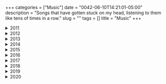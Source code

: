 +++
categories = ["Music"]
date = "0042-06-10T14:21:01-05:00"
description = "Songs that have gotten stuck on my head, listening to them like tens of times in a row."
slug = ""
tags = []
title = "Music"
+++


<details>
<summary>2011</summary>


_October 1st, 2011._
<center><iframe width="560" height="315" src="https://www.youtube-nocookie.com/embed/rn7MmS3vazU" frameborder="0" allow="accelerometer; autoplay; encrypted-media; gyroscope; picture-in-picture" allowfullscreen></iframe></center>
<center>I truly believe **Echoes** was made to go along **2001: A Space Odyssey**.\\
_"And no one called us to the land, and no one knows the where's or why's"_</center>


_November 16th, 2011._
<center><iframe width="560" height="315" src="https://www.youtube-nocookie.com/embed/HBe9vkmD-Os" frameborder="0" allow="accelerometer; autoplay; encrypted-media; gyroscope; picture-in-picture" allowfullscreen></iframe></center>
<center>_"What we've become, is contrary to what we want"_</center>


_December 10th, 2011._
<center><iframe width="560" height="315" src="https://www.youtube-nocookie.com/embed/9yAxIdkF2Qo" frameborder="0" allow="accelerometer; autoplay; encrypted-media; gyroscope; picture-in-picture" allowfullscreen></iframe></center>
<center>_"I'll lay down in the sand and let the ocean lead, carry me to Innisfree like pollen on the breeze"_</center>


</details>
<details>
<summary>2012</summary>


_January 2th, 2012._
<center><iframe width="560" height="315" src="https://www.youtube-nocookie.com/embed/lKJ8n8xYd-Q" frameborder="0" allow="accelerometer; autoplay; encrypted-media; gyroscope; picture-in-picture" allowfullscreen></iframe></center>
<center>_"Remember when you were young, you shone like the sun"_</center>
<center>_"Now there's a look in your eyes, like black holes in the sky"_</center>


_February 25th, 2012._
<center><iframe width="560" height="315" src="https://www.youtube-nocookie.com/embed/mUxIaUVk8Ng" frameborder="0" allow="accelerometer; autoplay; encrypted-media; gyroscope; picture-in-picture" allowfullscreen></iframe></center>
<center>_"There are memories from my shining teen years, burnt into my eyes, aren't there?"_</center>


_May 27th, 2012._
<center><iframe width="560" height="315" src="https://www.youtube-nocookie.com/embed/RaTPw8M0NbM" frameborder="0" allow="accelerometer; autoplay; encrypted-media; gyroscope; picture-in-picture" allowfullscreen></iframe></center>
<center>_"These wars, they can't be won, and do you want them to go on, and on and on"_</center>


_June 16th, 2012._
<center><iframe width="560" height="315" src="https://www.youtube-nocookie.com/embed/0fcRa5Z6LmU" frameborder="0" allow="accelerometer; autoplay; encrypted-media; gyroscope; picture-in-picture" allowfullscreen></iframe></center>
<center>_"In the water where I center my emotion, all the world can pass me by"_</center>


_July 9th, 2012._
<center><iframe width="560" height="315" src="https://www.youtube-nocookie.com/embed/2w6kHS_IRrE" frameborder="0" allow="accelerometer; autoplay; encrypted-media; gyroscope; picture-in-picture" allowfullscreen></iframe></center>
<center>_"Are you such a dreamer, to put the world to rights?"_</center>


_July 15th, 2012._
<center><iframe width="560" height="315" src="https://www.youtube-nocookie.com/embed/KQH2Kq1QXaI" frameborder="0" allow="accelerometer; autoplay; encrypted-media; gyroscope; picture-in-picture" allowfullscreen></iframe></center>
<center>_"Well, am I getting closer? Will I ever get there? Does it even matter? Do I really need it?"_</center>


_August 30th, 2012._
<center><iframe width="560" height="315" src="https://www.youtube-nocookie.com/embed/HYyw0Zv1iw4" frameborder="0" allow="accelerometer; autoplay; encrypted-media; gyroscope; picture-in-picture" allowfullscreen></iframe></center>
<center>_"Steal me now and forever, I'll steal something good for you"_</center>


_September 23rd, 2012._
<center><iframe width="560" height="315" src="https://www.youtube-nocookie.com/embed/BbWBRnDK_AE" frameborder="0" allow="accelerometer; autoplay; encrypted-media; gyroscope; picture-in-picture" allowfullscreen></iframe></center>
<center>On this day I listened to this song **33 times** while developing [this](https://www.youtube.com/watch?v=CiVLUqopDKA).\\
_"Don't get any big ideas, they're not gonna happen"_</center>


_September 28th, 2012._
<center><iframe width="560" height="315" src="https://www.youtube-nocookie.com/embed/XJ2S2_TpWN8" frameborder="0" allow="accelerometer; autoplay; encrypted-media; gyroscope; picture-in-picture" allowfullscreen></iframe></center>
<center>_"The time has come to destroy your supremacy"_</center>


_October 14th, 2012._
<center><iframe width="560" height="315" src="https://www.youtube-nocookie.com/embed/jkhVjm9iGFc" frameborder="0" allow="accelerometer; autoplay; encrypted-media; gyroscope; picture-in-picture" allowfullscreen></iframe></center>
<center>_"I choose to survive, whatever it takes"_</center>


</details>
<details>
<summary>2013</summary>


_February 2th, 2013._
<center><iframe width="560" height="315" src="https://www.youtube-nocookie.com/embed/M8ep7f8fFSI" frameborder="0" allow="accelerometer; autoplay; encrypted-media; gyroscope; picture-in-picture" allowfullscreen></iframe></center>
<center>_"The only one who's judging you is yourself, nobody else"_</center>


_February 4th, 2013._
<center><iframe width="560" height="315" src="https://www.youtube-nocookie.com/embed/UVadPWNLiZs" frameborder="0" allow="accelerometer; autoplay; encrypted-media; gyroscope; picture-in-picture" allowfullscreen></iframe></center>
<center>**Oracular Spectacular** is a fucking amazing album.\\
_"I am fire, where's my form?"_</center>


_March 13th, 2013._
<center><iframe width="560" height="315" src="https://www.youtube-nocookie.com/embed/hO1pn6D-t4M" frameborder="0" allow="accelerometer; autoplay; encrypted-media; gyroscope; picture-in-picture" allowfullscreen></iframe></center>
<center>_"...Shall consume the world to ashes"_</center>


_April 27th, 2013._
<center><iframe width="560" height="315" src="https://www.youtube-nocookie.com/embed/fTaOlBWcl48" frameborder="0" allow="accelerometer; autoplay; encrypted-media; gyroscope; picture-in-picture" allowfullscreen></iframe></center>
<center>_"Pleased to meet you take my hand, there is no way back from here"_</center>


_May 15th, 2013._
<center><iframe width="560" height="315" src="https://www.youtube-nocookie.com/embed/_Osc5Zc9jSE" frameborder="0" allow="accelerometer; autoplay; encrypted-media; gyroscope; picture-in-picture" allowfullscreen></iframe></center>
<center>_"The clock puts its hands 'round, the hourglass waist"_</center>


_May 29th, 2013._
<center><iframe width="560" height="315" src="https://www.youtube-nocookie.com/embed/eBG7P-K-r1Y" frameborder="0" allow="accelerometer; autoplay; encrypted-media; gyroscope; picture-in-picture" allowfullscreen></iframe></center>
<center>_"The only thing I'll ever ask of you, you've got to promise not to stop when I say"_</center>


_June 28th, 2013._
<center><iframe width="560" height="315" src="https://www.youtube-nocookie.com/embed/evG2DDmSdxM" frameborder="0" allow="accelerometer; autoplay; encrypted-media; gyroscope; picture-in-picture" allowfullscreen></iframe></center>
<center>I’ve never heard the word _“fucking”_ said so beautifully.</center>


_August 7th, 2013._
<center><iframe width="560" height="315" src="https://www.youtube-nocookie.com/embed/dfbg5qv03Hk" frameborder="0" allow="accelerometer; autoplay; encrypted-media; gyroscope; picture-in-picture" allowfullscreen></iframe></center>
<center>_"I could never know what the dead man sees, I could never know what the deaf man hears"_</center>


_August 8th, 2013._
<center><iframe width="560" height="315" src="https://www.youtube-nocookie.com/embed/Y22tIJ6toPY" frameborder="0" allow="accelerometer; autoplay; encrypted-media; gyroscope; picture-in-picture" allowfullscreen></iframe></center>
<center>**Goodfellas** is an incredible movie.\\
_"My clothes may still be torn and tattled, but in my heart I'd be a king"_</center>


</details>
<details>
<summary>2014</summary>


_February 5th, 2014._
<center><iframe width="560" height="315" src="https://www.youtube-nocookie.com/embed/DuQ4WSF6MkQ" frameborder="0" allow="accelerometer; autoplay; encrypted-media; gyroscope; picture-in-picture" allowfullscreen></iframe></center>
<center>_"... And smiles as the puppets dance, in the court of the crimson king"_</center>


_March 10th, 2014._
<center><iframe width="560" height="315" src="https://www.youtube-nocookie.com/embed/56hqrlQxMMI" frameborder="0" allow="accelerometer; autoplay; encrypted-media; gyroscope; picture-in-picture" allowfullscreen></iframe></center>
<center>_"Don’t say **words** you’re gonna regret, don’t let the **fire** rush to your head"_</center>


_March 28th, 2014._
<center><iframe width="560" height="315" src="https://www.youtube-nocookie.com/embed/d3sA5plF6kE" frameborder="0" allow="accelerometer; autoplay; encrypted-media; gyroscope; picture-in-picture" allowfullscreen></iframe></center>
<center>_"I feel the salty waves come in, I feel them crash against my skin,\\
and I smile as I respire **because I know they'll never win**"_</center>


_April 20th, 2014._
<center><iframe width="560" height="315" src="https://www.youtube-nocookie.com/embed/iMfjROpKCnw" frameborder="0" allow="accelerometer; autoplay; encrypted-media; gyroscope; picture-in-picture" allowfullscreen></iframe></center>
<center>_"I'll never get your bullet out of my mind"_</center>


_August 19th, 2014._
<center><iframe width="560" height="315" src="https://www.youtube-nocookie.com/embed/bc0KhhjJP98" frameborder="0" allow="accelerometer; autoplay; encrypted-media; gyroscope; picture-in-picture" allowfullscreen></iframe></center>
<center>I **love** the **Guardians of The Galaxy** soundtrack.</center>
<center>_"Come and get your love"_</center>


_October 14th, 2014._
<center><iframe width="560" height="315" src="https://www.youtube-nocookie.com/embed/2iUfn5vJI7Q" frameborder="0" allow="accelerometer; autoplay; encrypted-media; gyroscope; picture-in-picture" allowfullscreen></iframe></center>
<center>_"How can I tell you I was wrong?"_</center>


_November 16th, 2014._
<center><iframe width="560" height="315" src="https://www.youtube-nocookie.com/embed/J0RKpmjjpLQ" frameborder="0" allow="accelerometer; autoplay; encrypted-media; gyroscope; picture-in-picture" allowfullscreen></iframe></center>
<center>It was with this piece of music that I fell in love for the rest of my life with **Philip Glass**' music.</center>


_December 10th, 2014._
<center><iframe width="560" height="315" src="https://www.youtube-nocookie.com/embed/lK0t7O-e3yw" frameborder="0" allow="accelerometer; autoplay; encrypted-media; gyroscope; picture-in-picture" allowfullscreen></iframe></center>
<center>_"It feels so good in the bay"_</center>


_December 28th, 2014._
<center><iframe width="560" height="315" src="https://www.youtube-nocookie.com/embed/AZKcl4-tcuo" frameborder="0" allow="accelerometer; autoplay; encrypted-media; gyroscope; picture-in-picture" allowfullscreen></iframe></center>
<center>_"Is there life on Mars?"_</center>


</details>
<details>
<summary>2015</summary>


_April 8th, 2015._
<center><iframe width="560" height="315" src="https://www.youtube-nocookie.com/embed/p-HI3kd5jPc" frameborder="0" allow="accelerometer; autoplay; encrypted-media; gyroscope; picture-in-picture" allowfullscreen></iframe></iframe></center>
<center>**2009**. Astronomy. 10th Grade. Crazy times.\\
_"Tongue-tied and twisted, just an Earth-bound misfit, I"_</center>


_March 30th, 2015._
<center><iframe width="560" height="315" src="https://www.youtube.com/embed/l2cyFpa0mo8" frameborder="0" allow="accelerometer; autoplay; encrypted-media; gyroscope; picture-in-picture" allowfullscreen></iframe></center>
<center>_"Mr. Sandman, bring me a dream"_</center>


_May 20st, 2015._
<center><iframe width="560" height="315" src="https://www.youtube-nocookie.com/embed/bK7HJvmgFnM" frameborder="0" allow="accelerometer; autoplay; encrypted-media; gyroscope; picture-in-picture" allowfullscreen></iframe></center>
<center>I had a **very intense** lucid dream and this song was in it.</center>


_May 21st, 2015._
<iframe width="560" height="315" src="https://www.youtube-nocookie.com/embed/JwYX52BP2Sk" frameborder="0" allow="accelerometer; autoplay; encrypted-media; gyroscope; picture-in-picture" allowfullscreen></iframe>
<center>_"You are young and life is long and there is time to kill today"_</center>


_July 7th, 2015._
<center><iframe width="560" height="315" src="https://www.youtube-nocookie.com/embed/zPOCZaxjFcU" frameborder="0" allow="accelerometer; autoplay; encrypted-media; gyroscope; picture-in-picture" allowfullscreen></iframe></center>
<center>_"I remember every word you said, I remember voices in my head"_</center>

[![01]][01]
<center>_"We love you, drunk Ted"_</center>


_July 19th, 2015._
<center><iframe width="560" height="315" src="https://www.youtube-nocookie.com/embed/4TZPYWfJ6yU" frameborder="0" allow="accelerometer; autoplay; encrypted-media; gyroscope; picture-in-picture" allowfullscreen></iframe></center>
<center>_"Slipped off into the slipstream, she's looking for the summer dream,\\
Came down from the mountain, to find another machine"_</center>


_October 21st, 2015._
<center><iframe width="560" height="315" src="https://www.youtube-nocookie.com/embed/KCkgYhtz64U" frameborder="0" allow="accelerometer; autoplay; encrypted-media; gyroscope; picture-in-picture" allowfullscreen></iframe></center>
<center>Today's the day Marty McFly arrived to the future.\\
_"First time you feel it, it might make you sad, next time you feel it it might make you mad"_</center>


_October 23th, 2015._
<center><iframe width="560" height="315" src="https://www.youtube-nocookie.com/embed/pR_5QRO6kPM" frameborder="0" allow="accelerometer; autoplay; encrypted-media; gyroscope; picture-in-picture" allowfullscreen></iframe></center>
<center>I'm going home.</center>


_October 27th, 2015._
<center><iframe width="560" height="315" src="https://www.youtube-nocookie.com/embed/G_sBOsh-vyI" frameborder="0" allow="accelerometer; autoplay; encrypted-media; gyroscope; picture-in-picture" allowfullscreen></iframe></center>
<center>I felt in love with **Muse** with this song in 2008, and today I get to see them live.\\
_"Don't waste your time, or time will waste you"_</center>


_November 17th, 2015._
<center><iframe width="560" height="315" src="https://www.youtube-nocookie.com/embed/CvFH_6DNRCY" frameborder="0" allow="accelerometer; autoplay; encrypted-media; gyroscope; picture-in-picture" allowfullscreen></iframe></center>
<center>Like **Radiohead** [once wrote](https://www.youtube.com/watch?v=INvrv9ppxvQ), _"I was dropped from the moonbeam, and sailed on shooting stars"_</center>


_December 22nd, 2015._
<center><iframe width="560" height="315" src="https://www.youtube-nocookie.com/embed/onRk0sjSgFU" frameborder="0" allow="accelerometer; autoplay; encrypted-media; gyroscope; picture-in-picture" allowfullscreen></iframe></center>
<center>Things are ███ in their right place.</center>


</details>
<details>
<summary>2016</summary>


_January 30th, 2016._
<center><iframe width="560" height="315" src="https://www.youtube-nocookie.com/embed/IU2wBKoDOzg" frameborder="0" allow="accelerometer; autoplay; encrypted-media; gyroscope; picture-in-picture" allowfullscreen></iframe></center>
<center>I really love this cover of **David Bowie**'s [song](https://www.youtube.com/watch?v=g33-W9t2q2Q).\\
_"I spoke into his eyes, I thought you died alone, a long long time ago"_</center>


_April 23rd, 2016._
<center><iframe width="560" height="315" src="https://www.youtube-nocookie.com/embed/amCYjep3KMQ" frameborder="0" allow="accelerometer; autoplay; encrypted-media; gyroscope; picture-in-picture" allowfullscreen></iframe></center>
<center>_"The same blood runs through both of us, the blood of a beast who wanders"_</center>


_May 30th, 2016._
<center><iframe width="560" height="315" src="https://www.youtube-nocookie.com/embed/hxDZYi0li88" frameborder="0" allow="accelerometer; autoplay; encrypted-media; gyroscope; picture-in-picture" allowfullscreen></iframe></center>
<center>_"Oh, there's a hole inside my boat, and I need to stay afloat, for the summer"_</center>


_June 10th, 2016._
<center><iframe width="560" height="315" src="https://www.youtube-nocookie.com/embed/K-SRvG6NAFY" frameborder="0" allow="accelerometer; autoplay; encrypted-media; gyroscope; picture-in-picture" allowfullscreen></iframe></center>
<center>_"I stare at the stars, and the sky up above, and think, what am I made of?"_</center>


_July 10th, 2016._
<center><iframe width="560" height="315" src="https://www.youtube-nocookie.com/embed/EfZ8E0tAXPY" frameborder="0" allow="accelerometer; autoplay; encrypted-media; gyroscope; picture-in-picture" allowfullscreen></iframe></center>
<center>An unforgettable road trip down [California 1](https://en.wikipedia.org/wiki/California_State_Route_1).\\
_"I reach as far as I can see, just to change this melody"_</center>


_July 13th, 2016._
<center><iframe width="560" height="315" src="https://www.youtube-nocookie.com/embed/_wFMY0r7X-w" frameborder="0" allow="accelerometer; autoplay; encrypted-media; gyroscope; picture-in-picture" allowfullscreen></iframe></center>
<center>_"I fell asleep amid the flowers, for a couple of hours on a beautiful day"_</center>


_August 4th, 2016._
<center><iframe width="560" height="315" src="https://www.youtube-nocookie.com/embed/74xG578R3Ss" frameborder="0" allow="accelerometer; autoplay; encrypted-media; gyroscope; picture-in-picture" allowfullscreen></iframe></center>
<center><iframe width="560" height="315" src="https://www.youtube-nocookie.com/embed/9NEMMak1h-Y" frameborder="0" allow="accelerometer; autoplay; encrypted-media; gyroscope; picture-in-picture" allowfullscreen></iframe></center>
<center>_"Wake me in a thousand years, when computers can shed tears"_</center>


_August 22nd, 2016._
<center><iframe width="560" height="315" src="https://www.youtube-nocookie.com/embed/UmFFTkjs-O0" frameborder="0" allow="accelerometer; autoplay; encrypted-media; gyroscope; picture-in-picture" allowfullscreen></iframe></center>
<center>_"And you finally found all your courage, to let it all go"_</center>


_October 4th, 2016._
<center><iframe width="560" height="315" src="https://www.youtube-nocookie.com/embed/KDGMU6sdVBE" frameborder="0" allow="accelerometer; autoplay; encrypted-media; gyroscope; picture-in-picture" allowfullscreen></iframe></center>
<center>_"Darling so share with me, your love if you have enough,\\
Your tears if your holding back, or pain if that’s what it is"_</center>


_October 13th, 2016._
<center><iframe width="560" height="315" src="https://www.youtube-nocookie.com/embed/GVAUnKK1DdQ" frameborder="0" allow="accelerometer; autoplay; encrypted-media; gyroscope; picture-in-picture" allowfullscreen></iframe></center>
<center>This is a race against time itself.</center>


_December 31st, 2016._
<center><iframe width="560" height="315" src="https://www.youtube-nocookie.com/embed/8IJzYAda1wA" frameborder="0" allow="accelerometer; autoplay; encrypted-media; gyroscope; picture-in-picture" allowfullscreen></iframe></center>
<center> This was the last great **christmas** for a long time.\\
_"Hold me close and hold me fast"_</center>


</details>
<details>
<summary>2017</summary>


_April 29th, 2017._
<center><iframe width="560" height="315" src="https://www.youtube-nocookie.com/embed/aQUlA8Hcv4s" frameborder="0" allow="accelerometer; autoplay; encrypted-media; gyroscope; picture-in-picture" allowfullscreen></iframe></center>
<center>_"It's a beautiful new day"_</center>


_June 1st, 2017._
<center><iframe width="560" height="315" src="https://www.youtube-nocookie.com/embed/GTWqwSNQCcg" frameborder="0" allow="accelerometer; autoplay; encrypted-media; gyroscope; picture-in-picture" allowfullscreen></iframe></center>
<center>It's been one month of me living in [Amsterdam](https://z10z.xyz/amsterdam-bookingcom-and-me/), so excited and nervous about the future.
<center>_"Is this the start of something wonderful and new?"_</center>


_September 11th, 2017._
<center><iframe width="560" height="315" src="https://www.youtube-nocookie.com/embed/-eohHwsplvY" frameborder="0" allow="accelerometer; autoplay; encrypted-media; gyroscope; picture-in-picture" allowfullscreen></iframe></center>
<center>Watching **LCD Soundsystem** live is insane.</center>
<center>_"Maybe you're right, maybe I'm wrong, and just maybe you're right"_</center>


_October 11th, 2017._
<center><iframe width="560" height="315" src="https://www.youtube-nocookie.com/embed/0Gkhol2Q1og" frameborder="0" allow="accelerometer; autoplay; encrypted-media; gyroscope; picture-in-picture" allowfullscreen></iframe></center>
<center>_"Hunger like a storm, how do I begin?"_</center>


_October 14th, 2017._
<center><iframe width="560" height="315" src="https://www.youtube-nocookie.com/embed/USAQQnQzaSs" frameborder="0" allow="accelerometer; autoplay; encrypted-media; gyroscope; picture-in-picture" allowfullscreen></iframe></center>
<center>I'm living in a different planet.</center>


_October 31st, 2017._
<center><iframe width="560" height="315" src="https://www.youtube-nocookie.com/embed/9spGH0YMkj8" frameborder="0" allow="accelerometer; autoplay; encrypted-media; gyroscope; picture-in-picture" allowfullscreen></iframe></center>
<center>**The Shining** is an amazing movie. Watching it on **Halloween**, in a nearly [100 year old theater](https://en.wikipedia.org/wiki/Tuschinski) brings the [experience](https://media.pathe.nl/gfx_content/bioscoop/Tuschinski/PatheTuschinski_FoyerBeneden1b.jpg) to a [whole new level](https://media.pathe.nl/gfx_content/bioscoop/Tuschinski/PatheTuschinski_Zaal1i.jpg).


_December 24th, 2017._
<center><iframe width="560" height="315" src="https://www.youtube-nocookie.com/embed/_ScM9pKlCfo" frameborder="0" allow="accelerometer; autoplay; encrypted-media; gyroscope; picture-in-picture" allowfullscreen></iframe></center>
<center>_"If I had my way I would never leave, keep building these random memories"_</center>


</details>
<details>
<summary>2018</summary>


_March 14th, 2018._
<center><iframe width="560" height="315" src="https://www.youtube-nocookie.com/embed/Leo74b3rqXQ" frameborder="0" allow="accelerometer; autoplay; encrypted-media; gyroscope; picture-in-picture" allowfullscreen></iframe></center>
<center>_"For millions of years mankind lived just like the animals.\\
Then something happened which unleashed the power of our imagination.\\
We learned to talk (And we learned to listen)"_\\
- **[Stephen Hawking](https://en.wikipedia.org/wiki/Stephen_Hawking)**</center>


_June 1st, 2018._
<center><iframe width="560" height="315" src="https://www.youtube-nocookie.com/embed/9-WfR91ETXo" frameborder="0" allow="accelerometer; autoplay; encrypted-media; gyroscope; picture-in-picture" allowfullscreen></iframe></center>
<center>What a lovely summer.</center>


_August 15th, 2018._
<center><iframe width="560" height="315" src="https://www.youtube-nocookie.com/embed/iYYRH4apXDo" frameborder="0" allow="accelerometer; autoplay; encrypted-media; gyroscope; picture-in-picture" allowfullscreen></iframe></center>
<center>_"Planet Earth is blue, and there's nothing I can do"_</center>

<center>_"The stars, like dust, encircle me.\\
In the living mists of light;\\
And all of space I seem to see\\
In one vast burst of sight."_\\
- **Isaac Asimov**'s _"The Stars Like Dust"_</center>


_September 28th, 2018._
<center><iframe width="560" height="315" src="https://www.youtube-nocookie.com/embed/QRjllL-MP0U" frameborder="0" allow="accelerometer; autoplay; encrypted-media; gyroscope; picture-in-picture" allowfullscreen></iframe></center>
<center>I'm in a dream.</center>


_November 15th, 2018._
<center><iframe width="560" height="315" src="https://www.youtube-nocookie.com/embed/PNmCyZQ4AHk" frameborder="0" allow="accelerometer; autoplay; encrypted-media; gyroscope; picture-in-picture" allowfullscreen></iframe></center>
<center>_"I'll see you in the trees"_</center>


_November 20th, 2018._
<center><iframe width="560" height="315" src="https://www.youtube-nocookie.com/embed/MBWJ_f9Qblk" frameborder="0" allow="accelerometer; autoplay; encrypted-media; gyroscope; picture-in-picture" allowfullscreen></iframe></center>
<center>_"Death is the road to awe"_</center>


_December 11th, 2018._
<center><iframe width="560" height="315" src="https://www.youtube-nocookie.com/embed/bZwJFpNm7W4" frameborder="0" allow="accelerometer; autoplay; encrypted-media; gyroscope; picture-in-picture" allowfullscreen></iframe></center>
<center>_"Try this trick and spin it"_</center>


</details>
<details>
<summary>2019</summary>


_March 28th, 2019._
<center><iframe width="560" height="315" src="https://www.youtube-nocookie.com/embed/QczxCxFRUf0" frameborder="0" allow="accelerometer; autoplay; encrypted-media; gyroscope; picture-in-picture" allowfullscreen></iframe></center>
<center>**Twin Peaks**' _The Return: Part 8_ is the craziest TV episode I've ever seen.</center>
<center>_"I can't remember much of anything anymore"_</center>


_March 29th, 2019._
<center><iframe width="560" height="315" src="https://www.youtube-nocookie.com/embed/HZ4uzD_hLds" frameborder="0" allow="accelerometer; autoplay; encrypted-media; gyroscope; picture-in-picture" allowfullscreen></iframe></center>
<center>_"It is the springtime of my loving, the second season I am to know"_</center>


_July 22nd, 2019._
<center><iframe width="560" height="315" src="https://www.youtube-nocookie.com/embed/oXWMt4vkQ80" frameborder="0" allow="accelerometer; autoplay; encrypted-media; gyroscope; picture-in-picture" allowfullscreen></iframe></center>
<center>_"I need a fix 'cause I'm going down, down to the pits that I left uptown"_</center>


_September 2, 2019._
<center><iframe width="560" height="315" src="https://www.youtube-nocookie.com/embed/z6c9Ejfu-iU" frameborder="0" allow="accelerometer; autoplay; encrypted-media; gyroscope; picture-in-picture" allowfullscreen></iframe></center>
<center>_"Children, wake up, hold your mistake up, before they turn the summer into dust"_</center>


_December 17th, 2019._
<center><iframe width="560" height="315" src="https://www.youtube-nocookie.com/embed/ptxwWt2JeGQ" frameborder="0" allow="accelerometer; autoplay; encrypted-media; gyroscope; picture-in-picture" allowfullscreen></iframe></center>
<center>_"I've been in this town so long that back in the city, I've been taken for lost and gone"_</center>


_December 24th, 2019._
<center><iframe width="560" height="315" src="https://www.youtube-nocookie.com/embed/UX2SRgr5Wg8" frameborder="0" allow="accelerometer; autoplay; encrypted-media; gyroscope; picture-in-picture" allowfullscreen></iframe></center>
<center>_"Something must be wrong when everything is right"_</center>


</details>
<details>
<summary>2020</summary>


_March 1st, 2020._
<center><iframe width="560" height="315" src="https://www.youtube-nocookie.com/embed/wRMkOY9OrbU" frameborder="0" allow="accelerometer; autoplay; encrypted-media; gyroscope; picture-in-picture" allowfullscreen></iframe></center>
<center>The **end of the world**, but with jazz.\\
_"The ones you love mean more than anything"_</center>


_April 16th, 2020._
<center><iframe width="560" height="315" src="https://www.youtube-nocookie.com/embed/HB6Ch_VAfIk" frameborder="0" allow="accelerometer; autoplay; encrypted-media; gyroscope; picture-in-picture" allowfullscreen></iframe></center>
<center>**[2020](https://en.wikipedia.org/wiki/2020)** is a _hell_ of a year.</center>


_April 20th, 2020._
<center><iframe width="560" height="315" src="https://www.youtube-nocookie.com/embed/l9_p-nhZXLg" frameborder="0" allow="accelerometer; autoplay; encrypted-media; gyroscope; picture-in-picture" allowfullscreen></iframe></center>
<center><iframe width="560" height="315" src="https://www.youtube-nocookie.com/embed/Vcrb6365GsQ" frameborder="0" allow="accelerometer; autoplay; encrypted-media; gyroscope; picture-in-picture" allowfullscreen></iframe></center>
<center>_"If there is a hell, I’m sure this is how it smells, wish this were a dream, but no, it isn't"_</center>


_June 9th, 2020._
<center><iframe width="560" height="315" src="https://www.youtube-nocookie.com/embed/HuS5NuXRb5Y" frameborder="0" allow="accelerometer; autoplay; encrypted-media; gyroscope; picture-in-picture" allowfullscreen></iframe></center>
<center>_"Lives in a dream, waits at the window"_</center>


_July 19th, 2020._
<center><iframe width="560" height="315" src="https://www.youtube-nocookie.com/embed/mLRjFWDGs1g" frameborder="0" allow="accelerometer; autoplay; encrypted-media; gyroscope; picture-in-picture" allowfullscreen></iframe></center>
<center>_"I'm wearing my heart like a crown"_</center>


_August 27th, 2020._
<center><iframe width="560" height="315" src="https://www.youtube-nocookie.com/embed/WJeeA_O88Zw" frameborder="0" allow="accelerometer; autoplay; encrypted-media; gyroscope; picture-in-picture" allowfullscreen></iframe></center>
<center>[sᴘᴏɪʟᴇʀs] _"If dreams can't come true, then why not pretend?"_</center>


_August 31st, 2020._
<center><iframe width="560" height="315" src="https://www.youtube-nocookie.com/embed/ItnDN-XIh_g" frameborder="0" allow="accelerometer; autoplay; encrypted-media; gyroscope; picture-in-picture" allowfullscreen></iframe></center>
<center>This is pretty **intense**.</center>


</details>


[01]: https://i.imgur.com/ohi5oKo.jpg?1 "The Pineapple Incident"